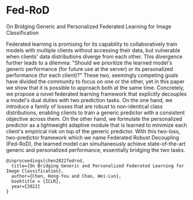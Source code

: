 # Fed-RoD
On Bridging Generic and Personalized Federated Learning for Image Classification

Federated learning is promising for its capability to collaboratively train models with multiple clients without accessing their data, but vulnerable when clients' data distributions diverge from each other. This divergence further leads to a dilemma: "Should we prioritize the learned model's generic performance (for future use at the server) or its personalized performance (for each client)?" These two, seemingly competing goals have divided the community to focus on one or the other, yet in this paper we show that it is possible to approach both at the same time. Concretely, we propose a novel federated learning framework that explicitly decouples a model's dual duties with two prediction tasks. On the one hand, we introduce a family of losses that are robust to non-identical class distributions, enabling clients to train a generic predictor with a consistent objective across them. On the other hand, we formulate the personalized predictor as a lightweight adaptive module that is learned to minimize each client's empirical risk on top of the generic predictor. With this two-loss, two-predictor framework which we name Federated Robust Decoupling (Fed-RoD), the learned model can simultaneously achieve state-of-the-art generic and personalized performance, essentially bridging the two tasks. 

```
@inproceedings{chen2022fedrod,
  title={On Bridging Generic and Personalized Federated Learning for Image Classification},
  author={Chen, Hong-You and Chao, Wei-Lun},
  booktitle = {ICLR},
  year={2022}
}
```

